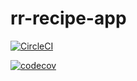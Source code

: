 # rr-recipe-app

[![CircleCI](https://circleci.com/gh/rrohit5/rr-recipe-app.svg?style=svg)](https://circleci.com/gh/rrohit5/rr-recipe-app)

[![codecov](https://codecov.io/gh/rrohit5/rr-recipe-app/branch/master/graph/badge.svg)](https://codecov.io/gh/rrohit5/rr-recipe-app)


